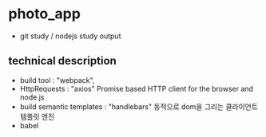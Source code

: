 # photo_app
- git study / nodejs study output

## technical description
- build tool : "webpack",
- HttpRequests : "axios"
  Promise based HTTP client for the browser and node.js
- build semantic templates : "handlebars"
  동적으로 dom을 그리는 클라이언트 템플릿 엔진
- babel 

